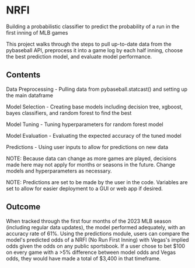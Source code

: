 # NRFI
Building a probabilistic classifier to predict the probability of a run in the first inning of MLB games

This project walks through the steps to pull up-to-date data from the pybaseball API, preprocess it into a game log by each half inning, choose the best prediction model, and evaluate model performance. 

## Contents

Data Preprocessing - Pulling data from pybaseball.statcast() and setting up the main dataframe

Model Selection - Creating base models including decision tree, xgboost, bayes classifiers, and random forest to find the best

Model Tuning - Tuning hyperparameters for random forest model

Model Evaluation - Evaluating the expected accuracy of the tuned model

Predictions - Using user inputs to allow for predictions on new data

NOTE: Because data can change as more games are played, decisions made here may not apply for months or seasons in the future. Change models and hyperparameters as necessary. 

NOTE: Predictions are set to be made by the user in the code. Variables are set to allow for easier deployment to a GUI or web app if desired.

## Outcome

When tracked through the first four months of the 2023 MLB season (including regular data updates), the model performed adequately, with an accuracy rate of 61%. Using the predictions module, users can compare the model's predicted odds of a NRFI (No Run First Inning) with Vegas's implied odds given the odds on any public sportsbook. If a user chose to bet $100 on every game with a >5% difference between model odds and Vegas odds, they would have made a total of $3,400 in that timeframe.


